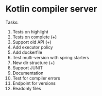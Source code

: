 # Kotlin compiler server

Tasks:

1) Tests on highlight
2) Tests on complete (+)
3) Support old API (+)
4) Add executor policy
5) Add dockerfile
6) Test multi-version with spring starters
7) New dir structure (+)
8) Support JUNIT
9) Documentation
10) Test for compiler errors
12) Endpoint for versions
13) Readonly files
